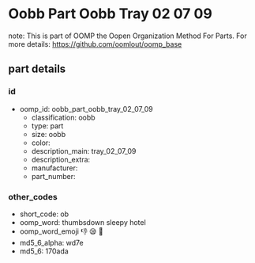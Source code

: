 # Oobb Part Oobb Tray 02 07 09  

note: This is part of OOMP the Oopen Organization Method For Parts. For more details: https://github.com/oomlout/oomp_base

##  part details





### id
* oomp_id: oobb_part_oobb_tray_02_07_09
  * classification: oobb
  * type: part
  * size: oobb
  * color: 
  * description_main: tray_02_07_09
  * description_extra: 
  * manufacturer: 
  * part_number: 

### other_codes
* short_code: ob
* oomp_word: thumbsdown sleepy hotel
* oomp_word_emoji :thumbsdown: :sleepy: :hotel:
* md5_6_alpha: wd7e
* md5_6: 170ada
